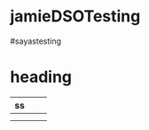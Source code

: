 # jamieDSOTesting
#sayastesting
# heading

| ss  |     |     |
| --- | --- | --- |
|     |     |     |
|     |     |     |

